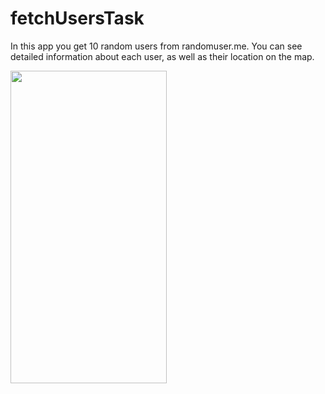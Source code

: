 # fetchUsersTask
In this app you get 10 random users from randomuser.me. You can see detailed information about each user, as well as their location on the map.

<img class="animated-gif" src="https://user-images.githubusercontent.com/97702399/168376322-47dfe007-79cf-4218-b343-951a09af8fde.gif" height="500" width="250">

